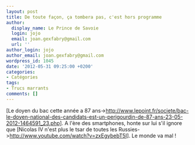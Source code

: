 ```yaml
---
layout: post
title: De toute façon, ça tombera pas, c'est hors programme
author:
  display_name: Le Prince de Savoie
  login: jojo
  email: joan.gexfabry@gmail.com
  url: ''
author_login: jojo
author_email: joan.gexfabry@gmail.com
wordpress_id: 1045
date: '2012-05-31 09:25:00 +0200'
categories:
- Catégories
tags:
- Trucs marrants
comments: []
---
```

[Le doyen du bac cette année a 87 ans->http://www.lepoint.fr/societe/bac-le-doyen-national-des-candidats-est-un-perigourdin-de-87-ans-23-05-2012-1464591_23.php]. A l'ère des smartphones, honte sur lui s'il ignore que [Nicolas IV n'est plus le tsar de toutes les Russies->http://www.youtube.com/watch?v=zxEgybebT5I]. Le monde va mal !
